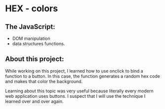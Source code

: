 # HEX - colors


## The JavaScript:

- DOM manipulation
- data structures functions.


## About this project:

<p>While working on this project, I learned how to use onclick to bind a function to a button. In this case, the function generates a random hex code and makes that color the background.</p>
<p>Learning about this topic was very useful because literally every modern web application uses buttons. I suspect that I will use the technique I learned over and over again.</p>
